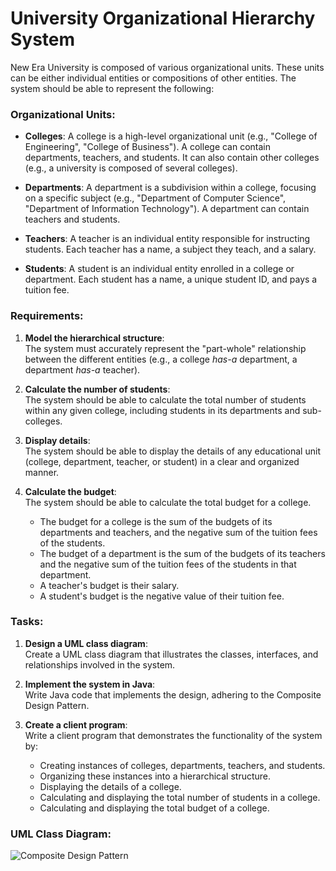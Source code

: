 # University Organizational Hierarchy System

<p>New Era University is composed of various organizational units. These units can be either individual entities or compositions of other entities. The system should be able to represent the following:</p>

### Organizational Units:

- **Colleges**: A college is a high-level organizational unit (e.g., "College of Engineering", "College of Business"). A college can contain departments, teachers, and students. It can also contain other colleges (e.g., a university is composed of several colleges).

- **Departments**: A department is a subdivision within a college, focusing on a specific subject (e.g., "Department of Computer Science", "Department of Information Technology"). A department can contain teachers and students.

- **Teachers**: A teacher is an individual entity responsible for instructing students. Each teacher has a name, a subject they teach, and a salary.

- **Students**: A student is an individual entity enrolled in a college or department. Each student has a name, a unique student ID, and pays a tuition fee.

### Requirements:

1. **Model the hierarchical structure**:  
   The system must accurately represent the "part-whole" relationship between the different entities (e.g., a college *has-a* department, a department *has-a* teacher).

2. **Calculate the number of students**:  
   The system should be able to calculate the total number of students within any given college, including students in its departments and sub-colleges.

3. **Display details**:  
   The system should be able to display the details of any educational unit (college, department, teacher, or student) in a clear and organized manner.

4. **Calculate the budget**:  
   The system should be able to calculate the total budget for a college.  
   - The budget for a college is the sum of the budgets of its departments and teachers, and the negative sum of the tuition fees of the students.  
   - The budget of a department is the sum of the budgets of its teachers and the negative sum of the tuition fees of the students in that department.  
   - A teacher's budget is their salary.  
   - A student's budget is the negative value of their tuition fee.

### Tasks:

1. **Design a UML class diagram**:  
   Create a UML class diagram that illustrates the classes, interfaces, and relationships involved in the system.

2. **Implement the system in Java**:  
   Write Java code that implements the design, adhering to the Composite Design Pattern.

3. **Create a client program**:  
   Write a client program that demonstrates the functionality of the system by:
   - Creating instances of colleges, departments, teachers, and students.
   - Organizing these instances into a hierarchical structure.
   - Displaying the details of a college.
   - Calculating and displaying the total number of students in a college.
   - Calculating and displaying the total budget of a college.

### UML Class Diagram:

![Composite Design Pattern](https://github.com/user-attachments/assets/c2c79ee6-52d9-44e4-aa6e-2621afde16d5)
